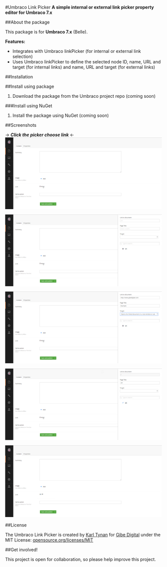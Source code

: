 #Umbraco Link Picker
**A simple internal or external link picker property editor for Umbraco 7.x**

##About the package

This package is for **Umbraco 7.x** (Belle).

**Features:**
- Integrates with Umbraco linkPicker (for internal or external link selection)
- Uses Umbraco linkPicker to define the selected node ID, name, URL and target (for internal links) and name, URL and target (for external links)

##Installation

##Install using package

1. Download the package from the Umbraco project repo (coming soon)

###Install using NuGet

1. Install the package using NuGet (coming soon)

##Screenshots

-> ***Click the picker choose link*** <-
![Screenshot 1](README.md.res/Step-1.jpg)

![Screenshot 2](README.md.res/Step-2.jpg)

![Screenshot 3a](README.md.res/Step-3a.jpg)

![Screenshot 3b](README.md.res/Step-3b.jpg)

![Screenshot 4](README.md.res/Step-4.jpg)

##License

The Umbraco Link Picker is created by <a href="http://www.karltynan.co.uk" target="_blank">Karl Tynan</a> for <a href="http://www.gibedigital.com" target="_blank">Gibe Digital</a> under the MIT License: [opensource.org/licenses/MIT](http://opensource.org/licenses/MIT)

##Get involved!

This project is open for collaboration, so please help improve this project.